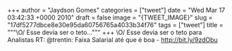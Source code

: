 
+++
author = "Jaydson Gomes"
categories = ["tweet"]
date = "Wed Mar 17 03:42:33 +0000 2010"
draft = false
image = "{TWEET_IMAGE}"
slug = "17df5277dbce8e30e95da60756765a4033b34f76"
tags = ["tweet"]
title = """&#92;O/ Esse devia ser o teto..."""
+++
\O/ Esse devia ser o teto para Analistas RT: @trentin: Faixa Salarial até que é boa - http://bit.ly/9zdObu
